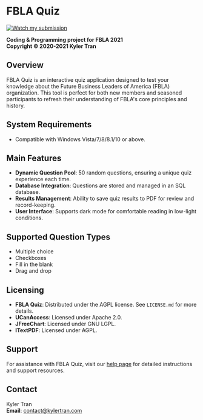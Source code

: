 # FBLA Quiz
[![Watch my submission](https://img.youtube.com/vi/wjEfiYlYq9Y/0.jpg)](https://www.youtube.com/watch?v=wjEfiYlYq9Y)

**Coding & Programming project for FBLA 2021**  
**Copyright &copy; 2020-2021 Kyler Tran**  

## Overview
FBLA Quiz is an interactive quiz application designed to test your knowledge about the Future Business Leaders of America (FBLA) organization. This tool is perfect for both new members and seasoned participants to refresh their understanding of FBLA's core principles and history.

## System Requirements
- Compatible with Windows Vista/7/8/8.1/10 or above.

## Main Features
- **Dynamic Question Pool**: 50 random questions, ensuring a unique quiz experience each time.
- **Database Integration**: Questions are stored and managed in an SQL database.
- **Results Management**: Ability to save quiz results to PDF for review and record-keeping.
- **User Interface**: Supports dark mode for comfortable reading in low-light conditions.

## Supported Question Types
- Multiple choice
- Checkboxes
- Fill in the blank
- Drag and drop

## Licensing
- **FBLA Quiz**: Distributed under the AGPL license. See `LICENSE.md` for more details.
- **UCanAccess**: Licensed under Apache 2.0.
- **JFreeChart**: Licensed under GNU LGPL.
- **ITextPDF**: Licensed under AGPL.

## Support
For assistance with FBLA Quiz, visit our [help page](Help.html) for detailed instructions and support resources.

## Contact
Kyler Tran  
**Email**: [contact@kylertran.com](mailto:contact@kylertran.com)
